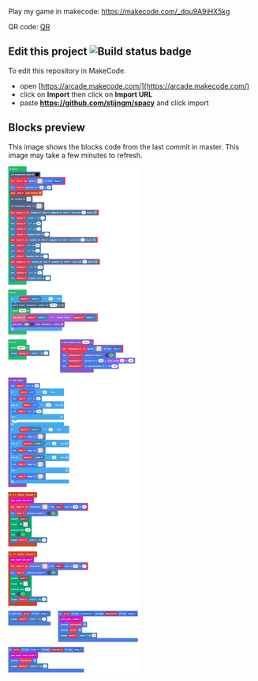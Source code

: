  Play my game in makecode:
https://makecode.com/_dqu9A9iHX5kg

QR code:
[QR](https://i.imgur.com/OTFxoE7_d.png)

## Edit this project ![Build status badge](https://github.com/stijngm/spacy/workflows/MakeCode/badge.svg)

To edit this repository in MakeCode.

* open [https://arcade.makecode.com/](https://arcade.makecode.com/)
* click on **Import** then click on **Import URL**
* paste **https://github.com/stijngm/spacy** and click import

## Blocks preview

This image shows the blocks code from the last commit in master.
This image may take a few minutes to refresh.

![A rendered view of the blocks](https://github.com/stijngm/spacy/raw/master/.github/makecode/blocks.png)
